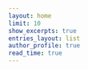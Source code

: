 ```yaml
---
layout: home
limit: 10
show_excerpts: true
entries_layout: list
author_profile: true
read_time: true
---
```

